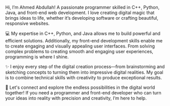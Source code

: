 Hi, I’m Ahmed Abdullah! A passionate programmer skilled in C++, Python, Java, and front-end web development. I love creating digital magic that brings ideas to life, whether it’s developing software or crafting beautiful, responsive websites.

💻 My expertise in C++, Python, and Java allows me to build powerful and efficient solutions. Additionally, my front-end development skills enable me to create engaging and visually appealing user interfaces. From solving complex problems to creating smooth and engaging user experiences, programming is where I shine.

✨ I enjoy every step of the digital creation process—from brainstorming and sketching concepts to turning them into impressive digital realities. My goal is to combine technical skills with creativity to produce exceptional results.

🚀 Let's connect and explore the endless possibilities in the digital world together! If you need a programmer and front-end developer who can turn your ideas into reality with precision and creativity, I’m here to help.

